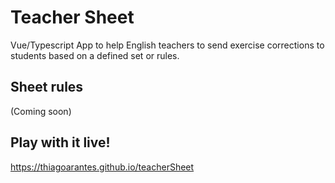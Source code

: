 # Teacher Sheet

Vue/Typescript App to help English teachers to send exercise corrections to students based on a defined set or rules.

## Sheet rules
(Coming soon)

## Play with it live!
https://thiagoarantes.github.io/teacherSheet
